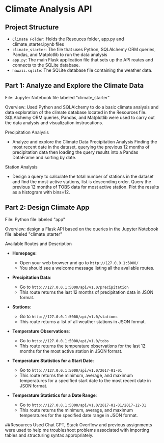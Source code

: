 # Climate Analysis API

## Project Structure

- `Climate Folder`: Holds the Resouces folder, app.py and climate_starter.ipynb files
- `climate_starter`: The file that uses Python, SQLAlchemy ORM queries, Pandas, and Matplotlib to run the data analysis
- `app.py`: The main Flask application file that sets up the API routes and connects to the SQLite database.
- `hawaii.sqlite`: The SQLite database file containing the weather data.
  
## Part 1: Analyze and Explore the Climate Data

File: Jupyter Notebook file labeled "climate_starter"

Overview: Used Python and SQLAlchemy to do a basic climate analysis and data exploration of the climate database located in the Resources file. SQLAlchemy ORM queries, Pandas, and Matplotlib were used to carry out the data analysis and visualization instrucations. 

Precipitation Analysis
- Analyze and explore the Climate Data Precipitation Analysis Finding the most recent date in the dataset, querying the previous 12 months of precipitation data then loading the query results into a Pandas DataFrame and sorting by date.

Station Analysis
- Design a query to calculate the total number of stations in the dataset and find the most-active stations, list is descending order. Query the previous 12 months of TOBS data for most active station. Plot the results as a histogram with bins=12.

## Part 2: Design Climate App

File: Python file labeled "app"

Overview: design a Flask API based on the queries in the Jupyter Notebook file labeled "climate_starter"

Available Routes and Description

- **Homepage**:
  - Open your web browser and go to `http://127.0.0.1:5000/`
  - You should see a welcome message listing all the available routes.

- **Precipitation Data**:
  - Go to `http://127.0.0.1:5000/api/v1.0/precipitation`
  - This route returns the last 12 months of precipitation data in JSON format.

- **Stations**:
  - Go to `http://127.0.0.1:5000/api/v1.0/stations`
  - This route returns a list of all weather stations in JSON format.

- **Temperature Observations**:
  - Go to `http://127.0.0.1:5000/api/v1.0/tobs`
  - This route returns the temperature observations for the last 12 months for the most active station in JSON format.

- **Temperature Statistics for a Start Date**:
  - Go to `http://127.0.0.1:5000/api/v1.0/2017-01-01`
  - This route returns the minimum, average, and maximum temperatures for a specified start date to the most recent date in JSON format.

- **Temperature Statistics for a Date Range**:
  - Go to `http://127.0.0.1:5000/api/v1.0/2017-01-01/2017-12-31`
  - This route returns the minimum, average, and maximum temperatures for the specified date range in JSON format.

##Resources Used
Chat GPT, Stack Overflow and previous assignments were used to help me troubleshoot problems associated with importing tables and structuring syntax appropriately.

